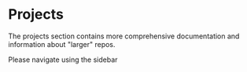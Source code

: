 # Projects
The projects section contains more comprehensive documentation and information about "larger" repos.

Please navigate using the sidebar